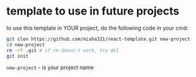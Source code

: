 # template to use in future projects
to use this template in YOUR project, do the following code in your cmd:
```bash
git clon https://github.com/miaha321/react-template.git new-project
cd new-project
rm -rf .git # if rm doesn't work, try del
git init
```
`new-project` - is your project name
